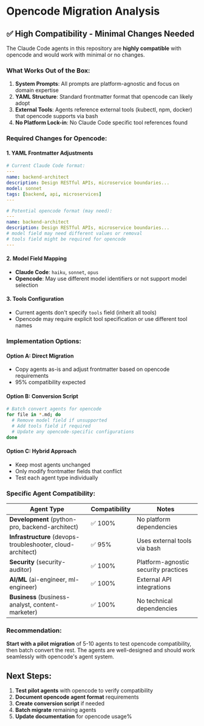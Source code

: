# Opencode Migration Analysis

## ✅ **High Compatibility - Minimal Changes Needed**

The Claude Code agents in this repository are **highly compatible** with opencode and would work with minimal or no changes.

### **What Works Out of the Box:**

1. **System Prompts**: All prompts are platform-agnostic and focus on domain expertise
2. **YAML Structure**: Standard frontmatter format that opencode can likely adopt
3. **External Tools**: Agents reference external tools (kubectl, npm, docker) that opencode supports via bash
4. **No Platform Lock-in**: No Claude Code specific tool references found

### **Required Changes for Opencode:**

#### **1. YAML Frontmatter Adjustments**
```yaml
# Current Claude Code format:
---
name: backend-architect
description: Design RESTful APIs, microservice boundaries...
model: sonnet
tags: [backend, api, microservices]
---

# Potential opencode format (may need):
---
name: backend-architect
description: Design RESTful APIs, microservice boundaries...
# model field may need different values or removal
# tools field might be required for opencode
---
```

#### **2. Model Field Mapping**
- **Claude Code**: `haiku`, `sonnet`, `opus`
- **Opencode**: May use different model identifiers or not support model selection

#### **3. Tools Configuration**
- Current agents don't specify `tools` field (inherit all tools)
- Opencode may require explicit tool specification or use different tool names

### **Implementation Options:**

#### **Option A: Direct Migration**
- Copy agents as-is and adjust frontmatter based on opencode requirements
- 95% compatibility expected

#### **Option B: Conversion Script**
```bash
# Batch convert agents for opencode
for file in *.md; do
  # Remove model field if unsupported
  # Add tools field if required
  # Update any opencode-specific configurations
done
```

#### **Option C: Hybrid Approach**
- Keep most agents unchanged
- Only modify frontmatter fields that conflict
- Test each agent type individually

### **Specific Agent Compatibility:**

| Agent Type | Compatibility | Notes |
|------------|---------------|-------|
| **Development** (python-pro, backend-architect) | ✅ 100% | No platform dependencies |
| **Infrastructure** (devops-troubleshooter, cloud-architect) | ✅ 95% | Uses external tools via bash |
| **Security** (security-auditor) | ✅ 100% | Platform-agnostic security practices |
| **AI/ML** (ai-engineer, ml-engineer) | ✅ 100% | External API integrations |
| **Business** (business-analyst, content-marketer) | ✅ 100% | No technical dependencies |

### **Recommendation:**

**Start with a pilot migration** of 5-10 agents to test opencode compatibility, then batch convert the rest. The agents are well-designed and should work seamlessly with opencode's agent system.

## **Next Steps:**

1. **Test pilot agents** with opencode to verify compatibility
2. **Document opencode agent format** requirements
3. **Create conversion script** if needed
4. **Batch migrate** remaining agents
5. **Update documentation** for opencode usage%